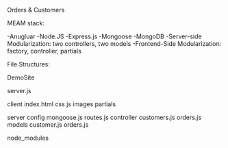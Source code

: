 Orders & Customers

MEAM stack:

-Anugluar
-Node.JS
-Express.js
-Mongoose
-MongoDB
-Server-side Modularization: two controllers, two models
-Frontend-Side Modularization: factory, controller, partials


File Structures:

DemoSite

server.js

client
	index.html
	css
	js
	images
	partials

server
	config
		mongoose.js
		routes.js
	controller
		customers.js
		orders.js
	models
		customer.js
		orders.js

node_modules